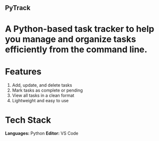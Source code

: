 ## PyTrack

# A Python-based task tracker to help you manage and organize tasks efficiently from the command line.

# Features

1. Add, update, and delete tasks
2. Mark tasks as complete or pending
3. View all tasks in a clean format
4. Lightweight and easy to use

# Tech Stack

**Languages:** Python
**Editor:** VS Code
